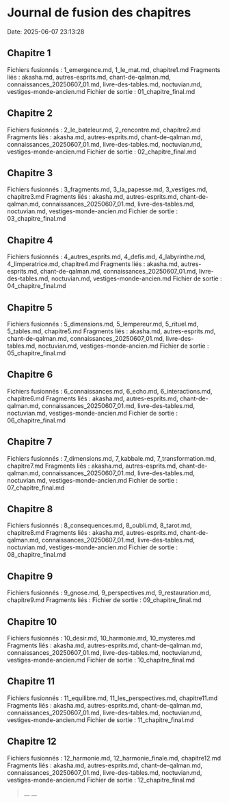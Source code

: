 # Journal de fusion des chapitres
Date: 2025-06-07 23:13:28
## Chapitre 1
Fichiers fusionnés : 1_emergence.md, 1_le_mat.md, chapitre1.md
Fragments liés : akasha.md, autres-esprits.md, chant-de-qalman.md, connaissances_20250607_01.md, livre-des-tables.md, noctuvian.md, vestiges-monde-ancien.md
Fichier de sortie : 01_chapitre_final.md
## Chapitre 2
Fichiers fusionnés : 2_le_bateleur.md, 2_rencontre.md, chapitre2.md
Fragments liés : akasha.md, autres-esprits.md, chant-de-qalman.md, connaissances_20250607_01.md, livre-des-tables.md, noctuvian.md, vestiges-monde-ancien.md
Fichier de sortie : 02_chapitre_final.md
## Chapitre 3
Fichiers fusionnés : 3_fragments.md, 3_la_papesse.md, 3_vestiges.md, chapitre3.md
Fragments liés : akasha.md, autres-esprits.md, chant-de-qalman.md, connaissances_20250607_01.md, livre-des-tables.md, noctuvian.md, vestiges-monde-ancien.md
Fichier de sortie : 03_chapitre_final.md
## Chapitre 4
Fichiers fusionnés : 4_autres_esprits.md, 4_defis.md, 4_labyrinthe.md, 4_limperatrice.md, chapitre4.md
Fragments liés : akasha.md, autres-esprits.md, chant-de-qalman.md, connaissances_20250607_01.md, livre-des-tables.md, noctuvian.md, vestiges-monde-ancien.md
Fichier de sortie : 04_chapitre_final.md
## Chapitre 5
Fichiers fusionnés : 5_dimensions.md, 5_lempereur.md, 5_rituel.md, 5_tables.md, chapitre5.md
Fragments liés : akasha.md, autres-esprits.md, chant-de-qalman.md, connaissances_20250607_01.md, livre-des-tables.md, noctuvian.md, vestiges-monde-ancien.md
Fichier de sortie : 05_chapitre_final.md
## Chapitre 6
Fichiers fusionnés : 6_connaissances.md, 6_echo.md, 6_interactions.md, chapitre6.md
Fragments liés : akasha.md, autres-esprits.md, chant-de-qalman.md, connaissances_20250607_01.md, livre-des-tables.md, noctuvian.md, vestiges-monde-ancien.md
Fichier de sortie : 06_chapitre_final.md
## Chapitre 7
Fichiers fusionnés : 7_dimensions.md, 7_kabbale.md, 7_transformation.md, chapitre7.md
Fragments liés : akasha.md, autres-esprits.md, chant-de-qalman.md, connaissances_20250607_01.md, livre-des-tables.md, noctuvian.md, vestiges-monde-ancien.md
Fichier de sortie : 07_chapitre_final.md
## Chapitre 8
Fichiers fusionnés : 8_consequences.md, 8_oubli.md, 8_tarot.md, chapitre8.md
Fragments liés : akasha.md, autres-esprits.md, chant-de-qalman.md, connaissances_20250607_01.md, livre-des-tables.md, noctuvian.md, vestiges-monde-ancien.md
Fichier de sortie : 08_chapitre_final.md
## Chapitre 9
Fichiers fusionnés : 9_gnose.md, 9_perspectives.md, 9_restauration.md, chapitre9.md
Fragments liés :
Fichier de sortie : 09_chapitre_final.md
## Chapitre 10
Fichiers fusionnés : 10_desir.md, 10_harmonie.md, 10_mysteres.md
Fragments liés : akasha.md, autres-esprits.md, chant-de-qalman.md, connaissances_20250607_01.md, livre-des-tables.md, noctuvian.md, vestiges-monde-ancien.md
Fichier de sortie : 10_chapitre_final.md
## Chapitre 11
Fichiers fusionnés : 11_equilibre.md, 11_les_perspectives.md, chapitre11.md
Fragments liés : akasha.md, autres-esprits.md, chant-de-qalman.md, connaissances_20250607_01.md, livre-des-tables.md, noctuvian.md, vestiges-monde-ancien.md
Fichier de sortie : 11_chapitre_final.md
## Chapitre 12
Fichiers fusionnés : 12_harmonie.md, 12_harmonie_finale.md, chapitre12.md
Fragments liés : akasha.md, autres-esprits.md, chant-de-qalman.md, connaissances_20250607_01.md, livre-des-tables.md, noctuvian.md, vestiges-monde-ancien.md
Fichier de sortie : 12_chapitre_final.md
> __
> __

